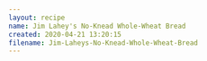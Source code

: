 ```yaml
---
layout: recipe
name: Jim Lahey's No-Knead Whole-Wheat Bread
created: 2020-04-21 13:20:15
filename: Jim-Laheys-No-Knead-Whole-Wheat-Bread
---
```

